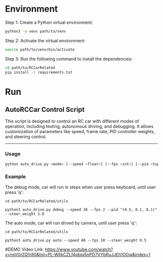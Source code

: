 # Environment

Step 1: Create a Python virtual environment:
```bash
python3 -m venv path/to/venv 
```

Step 2: Activate the virtual environment:
```bash
source path/to/venv/bin/activate
```

Step 3: Run the following command to install the dependencies:
```bash
cd path/to/RCCarRelated
pip install -r requirements.txt
```

# Run

## AutoRCCar Control Script  

This script is designed to control an RC car with different modes of operation, including testing, autonomous driving, and debugging. It allows customization of parameters like speed, frame rate, PID controller weights, and steering control.  

---  

### Usage  

```bash  
python auto_drive.py <mode> [--speed <float>] [--fps <int>] [--pid <tuple>] [--steer_weight <float>]  
```

### Example

The debug mode, car will run in steps when user press keyboard, until user press 'q':
```
cd path/to/RCCarRelated/utils

python3 auto_drive.py debug --speed 38 --fps 2 --pid "(0.5, 0.1, 0.1)" --steer_weight 1.0
```

The auto mode, car will run drived by camera, until user press 'q':
```
cd path/to/RCCarRelated/utils

python3 auto_drive.py auto --speed 40 --fps 10 --steer_weight 0.5
```
#DEMO Video Link:
https://www.youtube.com/watch?v=nsVGrZQ1r80&list=PL-WltkCZLf4pbiq5nPD7VYbRuJJEh1OGw&index=1